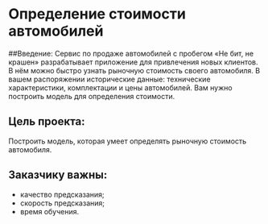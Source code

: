 # Определение стоимости автомобилей
##Введение:
Сервис по продаже автомобилей с пробегом «Не бит, не крашен» разрабатывает приложение для привлечения новых клиентов. В нём можно быстро узнать рыночную стоимость своего автомобиля. В вашем распоряжении исторические данные: технические характеристики, комплектации и цены автомобилей. Вам нужно построить модель для определения стоимости.

## Цель проекта: 
Построить модель, которая умеет определять рыночную стоимость автомобиля.

## Заказчику важны:

* качество предсказания;
* скорость предсказания;
* время обучения.
